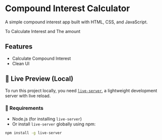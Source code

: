 # Compound Interest Calculator

A simple compound interest app built with HTML, CSS, and JavaScript.

To Calculate Interest and The amount

## Features
- Calculate Compound Interest
- Clean UI

## 🚀 Live Preview (Local)

To run this project locally, you need [`live-server`](https://www.npmjs.com/package/live-server), a lightweight development server with live reload.

### 🔧 Requirements

- Node.js (for installing `live-server`)
- Or install `live-server` globally using npm:

```bash
npm install -g live-server




